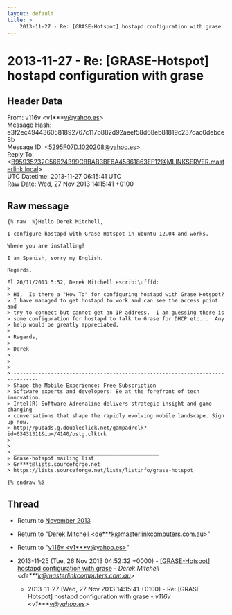 ```yaml
---
layout: default
title: >
    2013-11-27 - Re: [GRASE-Hotspot] hostapd configuration with grase
---
```


# 2013-11-27 - Re: [GRASE-Hotspot] hostapd configuration with grase

## Header Data

From: v116v \<v1***v@yahoo.es\><br>
Message Hash: e3f2ec4944360581892767c117b882d92aeef58d68eb81819c237dac0debce8b<br>
Message ID: \<5295F07D.1020208@yahoo.es\><br>
Reply To: \<B95935232C56624399C8BAB3BF6A45861863EF12@MLINKSERVER.masterlink.local\><br>
UTC Datetime: 2013-11-27 06:15:41 UTC<br>
Raw Date: Wed, 27 Nov 2013 14:15:41 +0100<br>

## Raw message

```
{% raw  %}Hello Derek Mitchell,

I configure hostapd with Grase Hotspot in ubuntu 12.04 and works.

Where you are installing?

I am Spanish, sorry my English.

Regards.

El 26/11/2013 5:52, Derek Mitchell escribi\ufffd:
>
> Hi,  Is there a "How To" for configuring hostapd with Grase Hotspot?  
> I have managed to get hostapd to work and can see the access point and 
> try to connect but cannot get an IP address.  I am guessing there is 
> some configuration for hostapd to talk to Grase for DHCP etc...  Any 
> help would be greatly appreciated.
>
> Regards,
>
> Derek
>
>
>
> ------------------------------------------------------------------------------
> Shape the Mobile Experience: Free Subscription
> Software experts and developers: Be at the forefront of tech innovation.
> Intel(R) Software Adrenaline delivers strategic insight and game-changing
> conversations that shape the rapidly evolving mobile landscape. Sign up now.
> http://pubads.g.doubleclick.net/gampad/clk?id=63431311&iu=/4140/ostg.clktrk
>
>
> _______________________________________________
> Grase-hotspot mailing list
> Gr***t@lists.sourceforge.net
> https://lists.sourceforge.net/lists/listinfo/grase-hotspot

{% endraw %}
```

## Thread

+ Return to [November 2013](/archive/2013/11)

+ Return to "[Derek Mitchell <de***k<span>@</span>masterlinkcomputers.com.au>](/authors/de___k_at_masterlinkcomputers_com_au)"
+ Return to "[v116v <v1***v<span>@</span>yahoo.es>](/authors/v1___v_at_yahoo_es)"

+ 2013-11-25 (Tue, 26 Nov 2013 04:52:32 +0000) - [[GRASE-Hotspot] hostapd configuration with grase](/archive/2013/11/4fe7c4bde4731f5dee044b6d348c9f1f6474a028c656fded485d5a768147bd49) - _Derek Mitchell \<de***k@masterlinkcomputers.com.au\>_
  + 2013-11-27 (Wed, 27 Nov 2013 14:15:41 +0100) - Re: [GRASE-Hotspot] hostapd configuration with grase - _v116v \<v1***v@yahoo.es\>_


